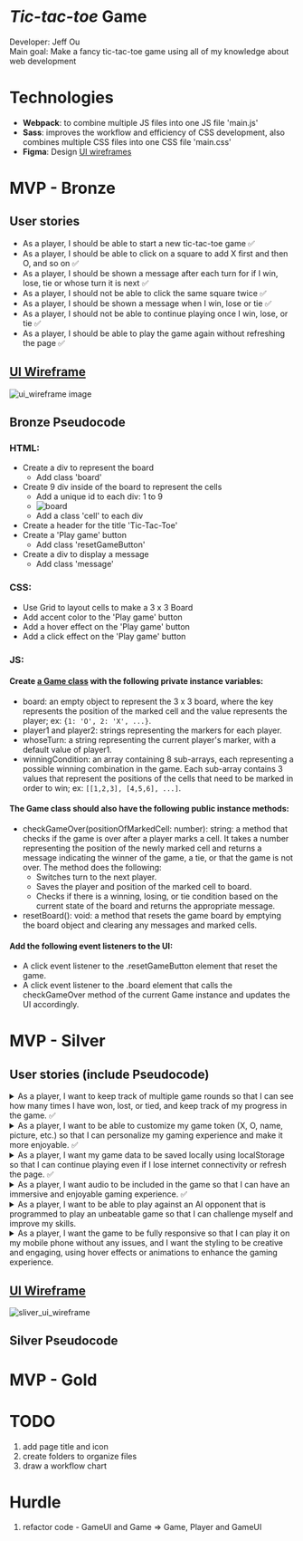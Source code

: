 # _Tic-tac-toe_ Game

Developer: Jeff Ou  
Main goal: Make a fancy tic-tac-toe game using all of my knowledge about web development

# Technologies

- **Webpack**: to combine multiple JS files into one JS file 'main.js'
- **Sass**: improves the workflow and efficiency of CSS development, also combines multiple CSS files into one CSS file 'main.css'
- **Figma**: Design [UI wireframes](https://www.figma.com/file/pONrt65x6N0M6ISI2OpVKh/Tic-Tac-Toe-UI-Design?node-id=6%3A40&t=g5C6NvLxxihRRiIy-1)

# MVP - Bronze

## User stories

- As a player, I should be able to start a new tic-tac-toe game ✅
- As a player, I should be able to click on a square to add X first and then O, and so on ✅
- As a player, I should be shown a message after each turn for if I win, lose, tie or whose turn it is next ✅
- As a player, I should not be able to click the same square twice ✅
- As a player, I should be shown a message when I win, lose or tie ✅
- As a player, I should not be able to continue playing once I win, lose, or tie ✅
- As a player, I should be able to play the game again without refreshing the page ✅

## [UI Wireframe](https://www.figma.com/file/pONrt65x6N0M6ISI2OpVKh/Tic-Tac-Toe-UI-Design?node-id=0%3A1&t=ZF6JZwuBHaZpcvQp-1)

![ui_wireframe image](./resources/ui_wireframe.png)

## Bronze Pseudocode

### HTML:

- Create a div to represent the board
  - Add class 'board'
- Create 9 div inside of the board to represent the cells
  - Add a unique id to each div: 1 to 9
  - ![board](./resources/board_with_id.png)
  - Add a class 'cell' to each div
- Create a header for the title 'Tic-Tac-Toe'
- Create a 'Play game' button
  - Add class 'resetGameButton'
- Create a div to display a message
  - Add class 'message'

### CSS:

- Use Grid to layout cells to make a 3 x 3 Board
- Add accent color to the 'Play game' button
- Add a hover effect on the 'Play game' button
- Add a click effect on the 'Play game' button

### JS:

#### Create [a Game class](./src/Game.js) with the following private instance variables:

- board: an empty object to represent the 3 x 3 board, where the key represents the position of the marked cell and the value represents the player; ex: `{1: 'O', 2: 'X', ...}`.
- player1 and player2: strings representing the markers for each player.
- whoseTurn: a string representing the current player's marker, with a default value of player1.
- winningCondition: an array containing 8 sub-arrays, each representing a possible winning combination in the game. Each sub-array contains 3 values that represent the positions of the cells that need to be marked in order to win; ex: `[[1,2,3], [4,5,6], ...]`.

#### The Game class should also have the following public instance methods:

- checkGameOver(positionOfMarkedCell: number): string: a method that checks if the game is over after a player marks a cell. It takes a number representing the position of the newly marked cell and returns a message indicating the winner of the game, a tie, or that the game is not over. The method does the following:
  - Switches turn to the next player.
  - Saves the player and position of the marked cell to board.
  - Checks if there is a winning, losing, or tie condition based on the current state of the board and returns the appropriate message.
- resetBoard(): void: a method that resets the game board by emptying the board object and clearing any messages and marked cells.

#### Add the following event listeners to the UI:

- A click event listener to the .resetGameButton element that reset the game.
- A click event listener to the .board element that calls the checkGameOver method of the current Game instance and updates the UI accordingly.

# MVP - Silver

## User stories (include Pseudocode)

<details>
  <summary>As a player, I want to keep track of multiple game rounds so that I can see how many times I have won, lost, or tied, and keep track of my progress in the game. ✅</summary>

### Pseudocode

#### HTML:

- Create a header element
  - Create a scoreboard element
  - Include the title element

#### JS:

- Add **player1WinCount** and **player2WinCount** private instance variables to the _Game_ class
- Update the scoreboard after any player win
</details>

<details>
<summary>As a player, I want to be able to customize my game token (X, O, name, picture, etc.) so that I can personalize my gaming experience and make it more enjoyable. ✅</summary>

### Pseudocode

#### HTML:

- create a form element
  - create a text input for a name
  - create a text input for a marker
  - create a file input for uploading an image
  - create a button to submit the change

#### JS

- create a function to update the name, marker and image in the HTML
- create a function to update the name and marker in the game instance

</details>

<details>
<summary>As a player, I want my game data to be saved locally using localStorage so that I can continue playing even if I lose internet connectivity or refresh the page. ✅</summary>
</details>
<details>
<summary>As a player, I want audio to be included in the game so that I can have an immersive and enjoyable gaming experience. ✅</summary>
</details>
<details>
<summary>As a player, I want to be able to play against an AI opponent that is programmed to play an unbeatable game so that I can challenge myself and improve my skills.</summary>

### Pseudocode

#### JS:

- create a function 'selectCellByAI' returns the position of the selected cell
  - if AI plays first
    - first round
      - select the '5' cell
    - second round
      - if the player selects the one of side cells '2 4 6 8'
        - if the player selects 2 or 8
          - ai selects 4
        - else
          - ai select 2
    - third round
      - select the cell at the position of the previous cell - 3
      - if the player selects the corner cells '1 3 7 9'
    - fourth round
      - selects 9 or 6
  - if AI plays second
    - first round
      - select one of the corner cells
    - second round
      - block player winning combination
    - third round
      - block player
- create a boolean 'game_mode' to determine play against a player or an ai
- create a boolean 'whoPlayFirst' to determine who plays first
</details>
<details>
<summary>As a player, I want the game to be fully responsive so that I can play it on my mobile phone without any issues, and I want the styling to be creative and engaging, using hover effects or animations to enhance the gaming experience.</summary>
</details>

## [UI Wireframe](https://www.figma.com/file/pONrt65x6N0M6ISI2OpVKh/Tic-Tac-Toe-UI-Design?node-id=6%3A40&t=g5C6NvLxxihRRiIy-1)

![sliver_ui_wireframe](./resources/sliver_ui_wireframe.png)

## Silver Pseudocode

# MVP - Gold

# TODO

1. add page title and icon
2. create folders to organize files
3. draw a workflow chart

# Hurdle

1. refactor code - GameUI and Game => Game, Player and GameUI

